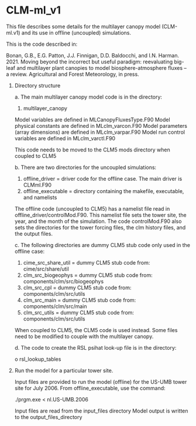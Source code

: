 # CLM-ml_v1

This file describes some details for the multilayer canopy model
(CLM-ml.v1) and its use in offline (uncoupled) simulations.

This is the code described in:

Bonan, G.B., E.G. Patton, J.J. Finnigan, D.D. Baldocchi, and I.N. Harman. 2021. Moving beyond
the incorrect but useful paradigm: reevaluating big-leaf and multilayer plant canopies to model
biosphere-atmosphere fluxes – a review. Agricultural and Forest Meteorology, in press.

1. Directory structure

   a. The main multilayer canopy model code is in the directory:

      1. multilayer_canopy

      Model variables are defined in MLCanopyFluxesType.F90
      Model physical constants are defined in MLclm_varcon.F90
      Model parameters (array dimensions) are defined in MLclm_varpar.F90
      Model run control variables are defined in MLclm_varctl.F90

      This code needs to be moved to the CLM5 mods directory when coupled to CLM5

   b. There are two directories for the uncoupled simulations:

      1. offline_driver     = driver code for the offline case. The main driver is CLMml.F90
      2. offline_executable = directory containing the makefile, executable, and namelists

      The offline code (uncoupled to CLM5) has a namelist file read
      in offline_driver/controlMod.F90. This namelist file sets the
      tower site, the year, and the month of the simulation. The
      code controlMod.F90 also sets the directories for the tower
      forcing files, the clm history files, and the output files.

   c. The following directories are dummy CLM5 stub code only used in the offline case:

      1. cime_src_share_util = dummy CLM5 stub code from: cime/src/share/util
      2. clm_src_biogeophys  = dummy CLM5 stub code from: components/clm/src/biogeophys
      3. clm_src_cpl         = dummy CLM5 stub code from: components/clm/src/utils
      4. clm_src_main        = dummy CLM5 stub code from: components/clm/src/main
      5. clm_src_utils       = dummy CLM5 stub code from: components/clm/src/utils

      When coupled to CLM5, the CLM5 code is used instead. Some files need to be modified
      to couple with the multilayer canopy.

   d. The code to create the RSL psihat look-up file is in the directory:

      o rsl_lookup_tables

2. Run the model for a particular tower site.

   Input files are provided to run the model (offline) for the US-UMB tower site for July 2006.
   From offline_executable, use the command:

   ./prgm.exe < nl.US-UMB.2006
   
   Input files are read from the input_files directory
   Model output is written to the output_files_directory
